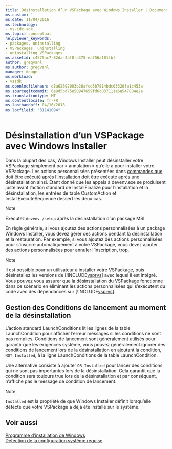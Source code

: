 ```yaml
---
title: Désinstallation d’un VSPackage avec Windows Installer | Documents Microsoft
ms.custom: ''
ms.date: 11/04/2016
ms.technology:
- vs-ide-sdk
ms.topic: conceptual
helpviewer_keywords:
- packages, uninstalling
- VSPackages, uninstalling
- uninstalling VSPackages
ms.assetid: c4575ac7-82da-4af8-a375-ea756a101fbf
author: gregvanl
ms.author: gregvanl
manager: douge
ms.workload:
- vssdk
ms.openlocfilehash: d8a62692003b26afcd5b7814bdc03320fa1c453a
ms.sourcegitcommit: 6a9d5bd75e50947659fd6c837111a6a547884e2a
ms.translationtype: MT
ms.contentlocale: fr-FR
ms.lasthandoff: 04/16/2018
ms.locfileid: "31141094"
---
```

# <a name="uninstalling-a-vspackage-with-windows-installer"></a>Désinstallation d’un VSPackage avec Windows Installer
Dans la plupart des cas, Windows Installer peut désinstaller votre VSPackage simplement par « annulation » qu’elle a pour installer votre VSPackage. Les actions personnalisées présentées dans [commandes que doit être exécuté après l’Installation](../../extensibility/internals/commands-that-must-be-run-after-installation.md) doit être exécuté après une désinstallation ainsi. Étant donné que les appels à devenv.exe se produisent juste avant l’action standard de InstallFinalize pour l’installation et la désinstallation, les entrées de table CustomAction et InstallExecuteSequence dessert les deux cas.  
  
> [!NOTE]
>  Exécutez `devenv /setup` après la désinstallation d’un package MSI.  
  
 En règle générale, si vous ajoutez des actions personnalisées à un package Windows Installer, vous devez gérer ces actions pendant la désinstallation et la restauration. Par exemple, si vous ajoutez des actions personnalisées pour s’inscrire automatiquement à votre VSPackage, vous devez ajouter des actions personnalisées pour annuler l’inscription, trop.  
  
> [!NOTE]
>  Il est possible pour un utilisateur à installer votre VSPackage, puis désinstallez les versions de [!INCLUDE[vsprvs](../../code-quality/includes/vsprvs_md.md)] avec lequel il est intégré. Vous pouvez vous assurer que la désinstallation du VSPackage fonctionne dans ce scénario en éliminant les actions personnalisées qui s’exécutent du code avec des dépendances sur [!INCLUDE[vsprvs](../../code-quality/includes/vsprvs_md.md)].  
  
## <a name="handling-launch-conditions-at-uninstall-time"></a>Gestion des Conditions de lancement au moment de la désinstallation  
 L’action standard LaunchConditions lit les lignes de la table LaunchCondition pour afficher l’erreur messages si les conditions ne sont pas remplies. Conditions de lancement sont généralement utilisés pour garantir que les exigences système, vous pouvez généralement ignorer des conditions de lancement lors de la désinstallation en ajoutant la condition, `NOT Installed`, à la ligne LaunchConditions de la table LaunchCondition.  
  
 Une alternative consiste à ajouter `OR Installed` pour lancer des conditions qui ne sont pas importantes lors de la désinstallation. Cela garantit que la condition sera toujours true lors de la désinstallation et par conséquent, n’affiche pas le message de condition de lancement.  
  
> [!NOTE]
>  `Installed` est la propriété de que Windows Installer définit lorsqu’elle détecte que votre VSPackage a déjà été installé sur le système.  
  
## <a name="see-also"></a>Voir aussi  
 [Programme d’installation de Windows](http://msdn.microsoft.com/en-us/187d8965-c79d-4ecb-8689-10930fa8b3b5)   
 [Détection de la configuration système requise](../../extensibility/internals/detecting-system-requirements.md)